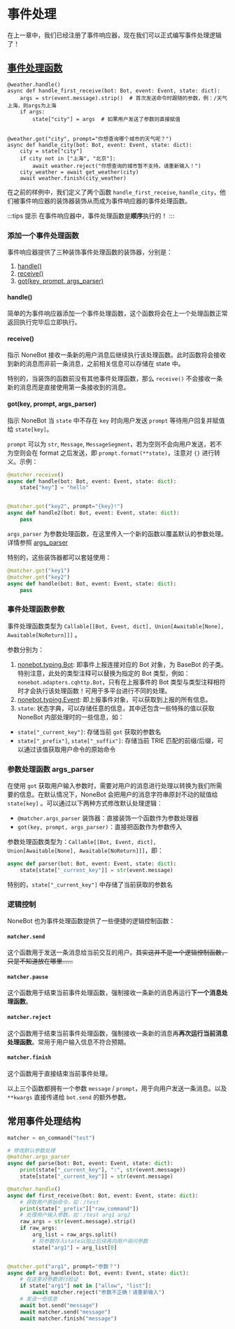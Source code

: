 # 事件处理

在上一章中，我们已经注册了事件响应器，现在我们可以正式编写事件处理逻辑了！

## [事件处理函数](../api/typing.md#handler)

```python{1,2,8,9}
@weather.handle()
async def handle_first_receive(bot: Bot, event: Event, state: dict):
    args = str(event.message).strip()  # 首次发送命令时跟随的参数，例：/天气 上海，则args为上海
    if args:
        state["city"] = args  # 如果用户发送了参数则直接赋值


@weather.got("city", prompt="你想查询哪个城市的天气呢？")
async def handle_city(bot: Bot, event: Event, state: dict):
    city = state["city"]
    if city not in ["上海", "北京"]:
        await weather.reject("你想查询的城市暂不支持，请重新输入！")
    city_weather = await get_weather(city)
    await weather.finish(city_weather)
```

在之前的样例中，我们定义了两个函数 `handle_first_receive`, `handle_city`，他们被事件响应器的装饰器装饰从而成为事件响应器的事件处理函数。

:::tips 提示
在事件响应器中，事件处理函数是**顺序**执行的！
:::

### 添加一个事件处理函数

事件响应器提供了三种装饰事件处理函数的装饰器，分别是：

1. [handle()](../api/matcher.md#classmethod-handle)
2. [receive()](../api/matcher.md#classmethod-receive)
3. [got(key, prompt, args_parser)](../api/matcher.md#classmethod-got-key-prompt-none-args-parser-none)

#### handle()

简单的为事件响应器添加一个事件处理函数，这个函数将会在上一个处理函数正常返回执行完毕后立即执行。

#### receive()

指示 NoneBot 接收一条新的用户消息后继续执行该处理函数。此时函数将会接收到新的消息而非前一条消息，之前相关信息可以存储在 state 中。

特别的，当装饰的函数前没有其他事件处理函数，那么 `receive()` 不会接收一条新的消息而是直接使用第一条接收到的消息。

#### got(key, prompt, args_parser)

指示 NoneBot 当 `state` 中不存在 `key` 时向用户发送 `prompt` 等待用户回复并赋值给 `state[key]`。

`prompt` 可以为 `str`, `Message`, `MessageSegment`，若为空则不会向用户发送，若不为空则会在 format 之后发送，即 `prompt.format(**state)`，注意对 `{}` 进行转义。示例：

```python
@matcher.receive()
async def handle(bot: Bot, event: Event, state: dict):
    state["key"] = "hello"


@matcher.got("key2", prompt="{key}!")
async def handle2(bot: Bot, event: Event, state: dict):
    pass
```

`args_parser` 为参数处理函数，在这里传入一个新的函数以覆盖默认的参数处理。详情参照 [args_parser](#参数处理函数-args-parser)


特别的，这些装饰器都可以套娃使用：

```python
@matcher.got("key1")
@matcher.got("key2")
async def handle(bot: Bot, event: Event, state: dict):
    pass
```

### 事件处理函数参数

事件处理函数类型为 `Callable[[Bot, Event, dict], Union[Awaitable[None], Awaitable[NoReturn]]]` 。

参数分别为：

1. [nonebot.typing.Bot](../api/typing.md#bot): 即事件上报连接对应的 Bot 对象，为 BaseBot 的子类。特别注意，此处的类型注释可以替换为指定的 Bot 类型，例如：`nonebot.adapters.cqhttp.Bot`，只有在上报事件的 Bot 类型与类型注释相符时才会执行该处理函数！可用于多平台进行不同的处理。
2. [nonebot.typing.Event](../api/typing.md#event): 即上报事件对象，可以获取到上报的所有信息。
3. `state`: 状态字典，可以存储任意的信息，其中还包含一些特殊的值以获取 NoneBot 内部处理时的一些信息，如：
  - `state["_current_key"]`: 存储当前 `got` 获取的参数名
  - `state["_prefix"]`, `state["_suffix"]`: 存储当前 TRIE 匹配的前缀/后缀，可以通过该值获取用户命令的原始命令

### 参数处理函数 args_parser

在使用 `got` 获取用户输入参数时，需要对用户的消息进行处理以转换为我们所需要的信息。在默认情况下，NoneBot 会把用户的消息字符串原封不动的赋值给 `state[key]` 。可以通过以下两种方式修改默认处理逻辑：

- `@matcher.args_parser` 装饰器：直接装饰一个函数作为参数处理器
- `got(key, prompt, args_parser)`：直接把函数作为参数传入

参数处理函数类型为：`Callable[[Bot, Event, dict], Union[Awaitable[None], Awaitable[NoReturn]]]`，即：

```python
async def parser(bot: Bot, event: Event, state: dict):
    state[state["_current_key"]] = str(event.message)
```

特别的，`state["_current_key"]` 中存储了当前获取的参数名

### 逻辑控制

NoneBot 也为事件处理函数提供了一些便捷的逻辑控制函数：

#### `matcher.send`

这个函数用于发送一条消息给当前交互的用户。~~其实这并不是一个逻辑控制函数，只是不知道放在哪里……~~

#### `matcher.pause`

这个函数用于结束当前事件处理函数，强制接收一条新的消息再运行**下一个消息处理函数**。

#### `matcher.reject`

这个函数用于结束当前事件处理函数，强制接收一条新的消息再**再次运行当前消息处理函数**。常用于用户输入信息不符合预期。

#### `matcher.finish`

这个函数用于直接结束当前事件处理。

以上三个函数都拥有一个参数 `message` / `prompt`，用于向用户发送一条消息。以及 `**kwargs` 直接传递给 `bot.send` 的额外参数。

## 常用事件处理结构

```python
matcher = on_command("test")

# 修改默认参数处理
@matcher.args_parser
async def parse(bot: Bot, event: Event, state: dict):
    print(state["_current_key"], ":", str(event.message))
    state[state["_current_key"]] = str(event.message)

@matcher.handle()
async def first_receive(bot: Bot, event: Event, state: dict):
    # 获取用户原始命令，如：/test
    print(state["_prefix"]["raw_command"])
    # 处理用户输入参数，如：/test arg1 arg2
    raw_args = str(event.message).strip()
    if raw_args:
        arg_list = raw_args.split()
        # 将参数存入state以阻止后续再向用户询问参数
        state["arg1"] = arg_list[0]


@matcher.got("arg1", prompt="参数？")
async def arg_handle(bot: Bot, event: Event, state: dict):
    # 在这里对参数进行验证
    if state["arg1"] not in ["allow", "list"]:
        await matcher.reject("参数不正确！请重新输入")
    # 发送一些信息
    await bot.send("message")
    await matcher.send("message")
    await matcher.finish("message")
```
